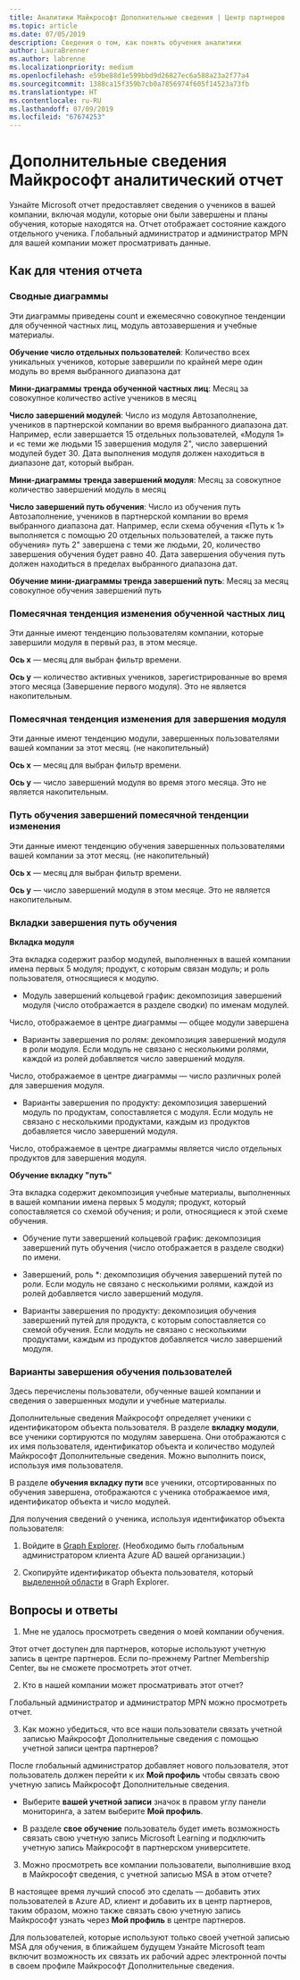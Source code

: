 ```yaml
---
title: Аналитики Майкрософт Дополнительные сведения | Центр партнеров
ms.topic: article
ms.date: 07/05/2019
description: Сведения о том, как понять обучения аналитики
author: LauraBrenner
ms.author: labrenne
ms.localizationpriority: medium
ms.openlocfilehash: e59be88d1e599bbd9d26827ec6a588a23a2f77a4
ms.sourcegitcommit: 1388ca15f359b7cb0a7856974f605f14523a73fb
ms.translationtype: HT
ms.contentlocale: ru-RU
ms.lasthandoff: 07/09/2019
ms.locfileid: "67674253"
---
```

# <a name="microsoft-learn-analytics-report"></a>Дополнительные сведения Майкрософт аналитический отчет

Узнайте Microsoft отчет предоставляет сведения о учеников в вашей компании, включая модули, которые они были завершены и планы обучения, которые находятся на. Отчет отображает состояние каждого отдельного ученика. Глобальный администратор и администратор MPN для вашей компании может просматривать данные.

## <a name="how-to-read-the-report"></a>Как для чтения отчета

### <a name="summary-charts"></a>Сводные диаграммы

Эти диаграммы приведены count и ежемесячно совокупное тенденции для обученной частных лиц, модуль автозавершения и учебные материалы.


**Обучение число отдельных пользователей**: Количество всех уникальных учеников, которые завершили по крайней мере один модуль во время выбранного диапазона дат 

**Мини-диаграммы тренда обученной частных лиц**: Месяц за совокупное количество active учеников в месяц 

**Число завершений модулей**: Число из модуля Автозаполнение, учеников в партнерской компании во время выбранного диапазона дат.
Например, если завершается 15 отдельных пользователей, «Модуля 1» и «с теми же людьми 15 завершения модуля 2", число завершений модулей будет 30. Дата выполнения модуля должен находиться в диапазоне дат, который выбран.

**Мини-диаграммы тренда завершений модуля**: Месяц за совокупное количество завершений модуль в месяц 

**Число завершений путь обучения**: Число из обучения путь Автозаполнение, учеников в партнерской компании во время выбранного диапазона дат.
Например, если схема обучения «Путь к 1» выполняется с помощью 20 отдельных пользователей, а также путь обучения» путь 2" завершена с теми же людьми, 20, количество завершения обучения будет равно 40. Дата завершения обучения путь должен находиться в пределах выбранного диапазона дат.

**Обучение мини-диаграммы тренда завершений путь**: Месяц за месяц совокупное обучения завершений путь 

### <a name="trained-individuals-monthly-trend"></a>Помесячная тенденция изменения обученной частных лиц

Эти данные имеют тенденцию пользователям компании, которые завершили модуля в первый раз, в этом месяце. 

**Ось x** — месяц для выбран фильтр времени. 

**Ось y** — количество активных учеников, зарегистрированные во время этого месяца (Завершение первого модуля). Это не является накопительным.

### <a name="module-completions-monthly-trend"></a>Помесячная тенденция изменения для завершения модуля

Эти данные имеют тенденцию модули, завершенных пользователями вашей компании за этот месяц. (не накопительный) 

**Ось x** — месяц для выбран фильтр времени. 

**Ось y** — число завершений модуля во время этого месяца. Это не является накопительным.

### <a name="learning-path-completions-monthly-trend"></a>Путь обучения завершений помесячной тенденции изменения

Эти данные имеют тенденцию обучения завершенных пользователями вашей компании за этот месяц. (не накопительный) 

**Ось x** — месяц для выбран фильтр времени. 

**Ось y** — число завершений модуля в этом месяце. Это не является накопительным.

### <a name="learning-path-completion-tabs"></a>Вкладки завершения путь обучения 

**Вкладка модуля**

Эта вкладка содержит разбор модулей, выполненных в вашей компании имена первых 5 модуля; продукт, с которым связан модуль; и роль пользователя, относящиеся к модулю.  

- Модуль завершений кольцевой график: декомпозиция завершений модуля (число отображается в разделе сводки) по именам модулей.

Число, отображаемое в центре диаграммы — общее модули завершена

- Варианты завершения по ролям: декомпозиция завершений модуля в роли модуля. Если модуль не связано с несколькими ролями, каждой из ролей добавляется число завершений модуля.

Число, отображаемое в центре диаграммы — число различных ролей для завершения модуля. 

- Варианты завершения по продукту: декомпозиция завершений модуль по продуктам, сопоставляется с модуля. Если модуль не связано с несколькими продуктами, каждым из продуктов добавляется число завершений модуля.    

Число, отображаемое в центре диаграммы является число отдельных продуктов для завершения модуля.  

**Обучение вкладку "путь"**   

Эта вкладка содержит декомпозиция учебные материалы, выполненных в вашей компании имена первых 5 модуля; продукт, который сопоставляется со схемой обучения; и роли, относящиеся к этой схеме обучения.  

- Обучение пути завершений кольцевой график: декомпозиция завершений путь обучения (число отображается в разделе сводки) по имени.

- Завершений, роль *: декомпозиция обучения завершений путей по роли. Если модуль не связано с несколькими ролями, каждой из ролей добавляется число завершений модуля.

- Варианты завершения по продукту: декомпозиция обучения завершений путей для продукта, с которым сопоставляется со схемой обучения. Если модуль не связано с несколькими продуктами, каждым из продуктов добавляется число завершений модуля.

### <a name="completions-by-learning-individuals"></a>Варианты завершения обучения пользователей

Здесь перечислены пользователи, обученные вашей компании и сведения о завершенных модули и учебные материалы.

Дополнительные сведения Майкрософт определяет ученики с идентификатором объекта пользователя. В разделе **вкладку модули**, все ученики сортируются по модулям завершена. Они отображаются с их имя пользователя, идентификатор объекта и количество модулей Майкрософт Дополнительные сведения. Можно выполнить поиск, используя имя пользователя. 

В разделе **обучения вкладку пути** все ученики, отсортированных по обучения завершена, отображаются с ученика отображаемое имя, идентификатор объекта и число модулей.

Для получения сведений о ученика, используя идентификатор объекта пользователя: 

1. Войдите в [Graph Explorer](https://developer.microsoft.com/graph/graph-explorer ). (Необходимо быть глобальным администратором клиента Azure AD вашей организации.)

2. Скопируйте идентификатор объекта пользователя, который [выделенной области](https://graph.microsoft.com/v1.0/users/a9633ad7-c8dc-4587-b119-0bc286b0711f) в Graph Explorer. 

## <a name="faq"></a>Вопросы и ответы

1. Мне не удалось просмотреть сведения о моей компании обучения.

Этот отчет доступен для партнеров, которые используют учетную запись в центре партнеров. Если по-прежнему Partner Membership Center, вы не сможете просмотреть этот отчет.

2.  Кто в нашей компании может просматривать этот отчет? 

Глобальный администратор и администратор MPN можно просмотреть отчет.

3. Как можно убедиться, что все наши пользователи связать учетной записью Майкрософт Дополнительные сведения с помощью учетной записи центра партнеров?

После глобальный администратор добавляет нового пользователя, этот пользователь должен перейти к их **Мой профиль** чтобы связать свою учетную запись Майкрософт Дополнительные сведения.

- Выберите **вашей учетной записи** значок в правом углу панели мониторинга, а затем выберите **Мой профиль**. 

-  В разделе **свое обучение** пользователь будет иметь возможность связать свою учетную запись Microsoft Learning и подключить учетную запись Майкрософт в партнерском университете.

3. Можно просмотреть все компании пользователи, выполнившие вход в Майкрософт сведения, с учетной записью MSA в этом отчете?

В настоящее время лучший способ это сделать — добавить этих пользователей в Azure AD, клиент и добавить их в центр партнеров, таким образом, можно также связать свою учетную запись Майкрософт узнать через **Мой профиль** в центре партнеров. 

Для пользователей, которые используют только своей учетной записью MSA для обучения, в ближайшем будущем Узнайте Microsoft team включит возможность их связать их рабочий адрес электронной почты в своем профиле Майкрософт Дополнительные сведения. 

